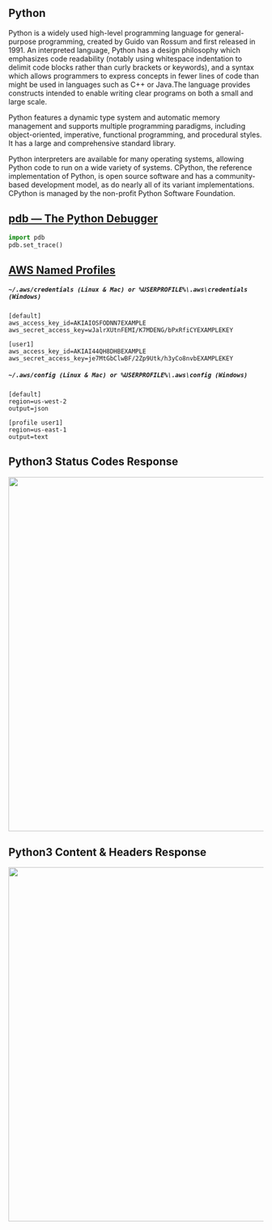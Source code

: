## Python

Python is a widely used high-level programming language for general-purpose programming, created by Guido van Rossum and first released in 1991. An interpreted language, Python has a design philosophy which emphasizes code readability (notably using whitespace indentation to delimit code blocks rather than curly brackets or keywords), and a syntax which allows programmers to express concepts in fewer lines of code than might be used in languages such as C++ or Java.The language provides constructs intended to enable writing clear programs on both a small and large scale.

Python features a dynamic type system and automatic memory management and supports multiple programming paradigms, including object-oriented, imperative, functional programming, and procedural styles. It has a large and comprehensive standard library.

Python interpreters are available for many operating systems, allowing Python code to run on a wide variety of systems. CPython, the reference implementation of Python, is open source software and has a community-based development model, as do nearly all of its variant implementations. CPython is managed by the non-profit Python Software Foundation.


## [pdb — The Python Debugger](https://docs.python.org/3/library/pdb.html)

```python
import pdb
pdb.set_trace()
```

## [AWS Named Profiles](https://docs.aws.amazon.com/cli/latest/userguide/cli-configure-profiles.html)

##### `~/.aws/credentials (Linux & Mac) or %USERPROFILE%\.aws\credentials (Windows)`
```shell
[default]
aws_access_key_id=AKIAIOSFODNN7EXAMPLE
aws_secret_access_key=wJalrXUtnFEMI/K7MDENG/bPxRfiCYEXAMPLEKEY

[user1]
aws_access_key_id=AKIAI44QH8DHBEXAMPLE
aws_secret_access_key=je7MtGbClwBF/2Zp9Utk/h3yCo8nvbEXAMPLEKEY
```
##### `~/.aws/config (Linux & Mac) or %USERPROFILE%\.aws\config (Windows)`
```shell
[default]
region=us-west-2
output=json

[profile user1]
region=us-east-1
output=text
```

## Python3 Status Codes Response

<img src="https://github.com/abhinavkorpal/Python/blob/master/images/requeststatuscode.png" height="700" width="700"/>

## Python3 Content & Headers Response

<img src="https://github.com/abhinavkorpal/Python/blob/master/images/requestcontentheadersscript.png" height="700" width="700"/>
